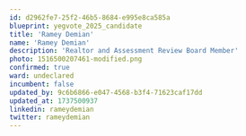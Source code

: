 ```yaml
---
id: d2962fe7-25f2-46b5-8684-e995e8ca585a
blueprint: yegvote_2025_candidate
title: 'Ramey Demian'
name: 'Ramey Demian'
description: 'Realtor and Assessment Review Board Member'
photo: 1516500207461-modified.png
confirmed: true
ward: undeclared
incumbent: false
updated_by: 9c6b6866-e047-4568-b3f4-71623caf17dd
updated_at: 1737500937
linkedin: rameydemian
twitter: rameydemian
---
```

